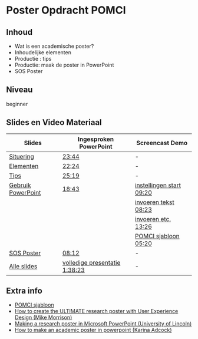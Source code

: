 # Poster Opdracht POMCI

## Inhoud
* Wat is een academische poster?
* Inhoudelijke elementen
* Productie : tips
* Productie: maak de poster in PowerPoint
* SOS Poster

## Niveau 
beginner


## Slides en Video Materiaal

|Slides | Ingesproken PowerPoint | Screencast Demo |
|------------ | -------------------- | -----------------------|
|[Situering](https://github.com/franklbvp/poster_POMCI/blob/main/docs/Criminologie-PosterOpdracht-situering.pdf) |[23:44](https://kuleuven.mediaspace.kaltura.com/media/Criminologie-PosterOpdracht-situering/1_rxd2uffx) | - |
|[Elementen](https://github.com/franklbvp/poster_POMCI/blob/main/docs/Criminologie-PosterOpdracht-elementen.pdf) |[22:24](https://kuleuven.mediaspace.kaltura.com/media/Criminologie-PosterOpdracht-elementen/1_zb4zlqyw) | - |
|[Tips](https://github.com/franklbvp/poster_POMCI/blob/main/docs/Criminologie-PosterOpdracht-tips.pdf) |[25:19](https://kuleuven.mediaspace.kaltura.com/media/Criminologie-PosterOpdracht-tips/1_w5ec4fwh) | - |
|[Gebruik PowerPoint](https://github.com/franklbvp/poster_POMCI/blob/main/docs/Criminologie-PosterOpdracht-powerpoint.pdf) |[18:43](https://kuleuven.mediaspace.kaltura.com/media/Criminologie-PosterOpdracht-powerpoint/1_vlcy4eyy) | [instellingen start 09:20](https://kuleuven.mediaspace.kaltura.com/media/poster-instellingen-start/1_4w2rjik6) |
| | |[invoeren tekst 08:23](https://kuleuven.mediaspace.kaltura.com/media/poster-invoeren-tekst/1_tgty304a) |
| | |[invoeren etc. 13:26](https://kuleuven.mediaspace.kaltura.com/media/poster-invoeren-etc/1_d0xk8hii)|
| | |[POMCI sjabloon 05:20](https://kuleuven.mediaspace.kaltura.com/media/poster-POMCI/1_wtxizqqg)|
|[SOS Poster](https://github.com/franklbvp/poster_POMCI/blob/main/docs/Criminologie-PosterOpdracht-sos.pdf) | [08:12](https://kuleuven.mediaspace.kaltura.com/media/Criminologie-PosterOpdracht-sos/1_9trzc4en)| - |
| [Alle slides](https://github.com/franklbvp/poster_POMCI/blob/main/docs/Criminologie-PosterOpdracht-elementen.pdf)| [volledige presentatie 1:38:23](https://kuleuven.mediaspace.kaltura.com/media/Criminologie-PosterOpdracht-totaal/1_jfka35vy) | - |

## Extra info
* [POMCI sjabloon](https://github.com/franklbvp/poster_POMCI/blob/main/docs/Standaardformat_poster_POMCI.pptx)
* [How to create the ULTIMATE research poster with User Experience Design (Mike Morrison)](https://youtu.be/SYk29tnxASs)
* [Making a research poster in Microsoft PowerPoint (University of Lincoln)](https://youtu.be/frS61Qm1OBk)
* [How to make an academic poster in powerpoint (Karina Adcock)](https://youtu.be/_WnhoIbfcoM)
